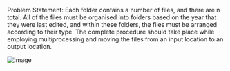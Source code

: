 Problem Statement:
Each folder contains a number of files, and there are n total. All of the files must be organised into folders based on the year that they were last edited, and within these
folders, the files must be arranged according to their type. The complete procedure should take place while employing multiprocessing and moving the files from an input 
location to an output location.

![image](https://github.com/user-attachments/assets/05e0557b-1f67-4657-90cf-33c2e41ece6c)
